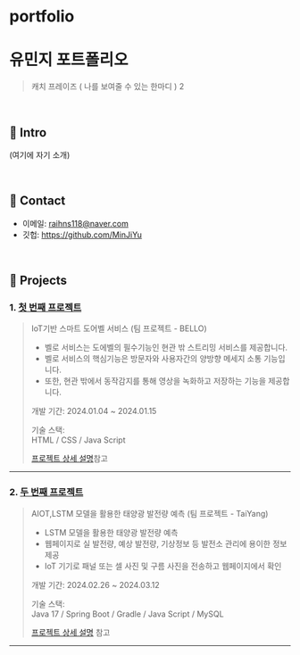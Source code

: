 # portfolio
# 유민지 포트폴리오
>캐치 프레이즈 ( 나를 보여줄 수 있는 한마디 )
2
</br>

## :pushpin: Intro
(여기에 자기 소개)

</br>

## :pushpin: Contact
- 이메일: raihns118@naver.com
- 깃헙: https://github.com/MinJiYu

</br>

## :pushpin: Projects
### 1. [첫 번째 프로젝트](https://github.com/2023-SMHRD-KDT-IOT-4/Bello/tree/new_socket_version)
>IoT기반 스마트 도어벨 서비스 (팀 프로젝트 - BELLO)
>- 벨로 서비스는 도에벨의 필수기능인 현관 밖 스트리밍 서비스를 제공합니다.
>- 벨로 서비스의 핵심기능은 방문자와 사용자간의 양방향 메세지 소통 기능입니다.
>- 또한, 현관 밖에서 동작감지를 통해 영상을 녹화하고 저장하는 기능을 제공합니다.
>  
>개발 기간: 2024.01.04 ~ 2024.01.15  
>  
>기술 스택:  
>HTML / CSS / Java Script
>
>[프로젝트 상세 설명](https://github.com/2023-SMHRD-KDT-IOT-4/Bello/tree/new_socket_version)참고

---

### 2. [두 번째 프로젝트](https://github.com/2023-SMHRD-KDT-IOT-4/renewen.git)
>AIOT,LSTM 모델을 활용한 태양광 발전량 예측  (팀 프로젝트 - TaiYang)
>- LSTM 모델을 활용한 태양광 발전량 예측
>- 웹페이지로 실 발전량, 예상 발전량, 기상정보 등 발전소 관리에 용이한 정보 제공
>- IoT 기기로 패널 또는 셀 사진 및 구름 사진을 전송하고 웹페이지에서 확인
>  
>개발 기간: 2024.02.26 ~ 2024.03.12  
>  
>기술 스택:  
>Java 17 / Spring Boot / Gradle / Java Script / MySQL   
>  
>[프로젝트 상세 설명](https://github.com/2023-SMHRD-KDT-IOT-4/renewen.git) 참고

---

